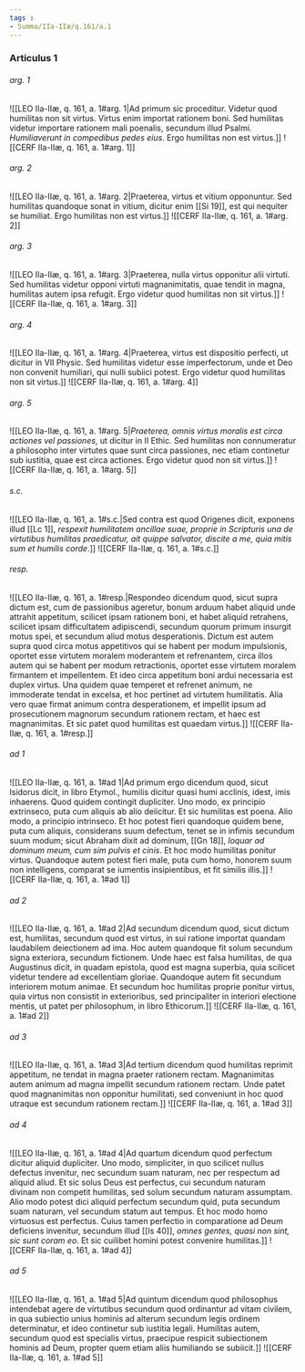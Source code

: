 ```yaml
---
tags : 
- Summa/IIa-IIæ/q.161/a.1
---
```


### Articulus 1

###### arg. 1
![[LEO IIa-IIæ, q. 161, a. 1#arg. 1|Ad primum sic proceditur. Videtur quod humilitas non sit virtus. Virtus enim importat rationem boni. Sed humilitas videtur importare rationem mali poenalis, secundum illud Psalmi. *Humiliaverunt in compedibus pedes eius*. Ergo humilitas non est virtus.]]
![[CERF IIa-IIæ, q. 161, a. 1#arg. 1]]

###### arg. 2
![[LEO IIa-IIæ, q. 161, a. 1#arg. 2|Praeterea, virtus et vitium opponuntur. Sed humilitas quandoque sonat in vitium, dicitur enim [[Si 19]], est qui nequiter se humiliat. Ergo humilitas non est virtus.]]
![[CERF IIa-IIæ, q. 161, a. 1#arg. 2]]

###### arg. 3
![[LEO IIa-IIæ, q. 161, a. 1#arg. 3|Praeterea, nulla virtus opponitur alii virtuti. Sed humilitas videtur opponi virtuti magnanimitatis, quae tendit in magna, humilitas autem ipsa refugit. Ergo videtur quod humilitas non sit virtus.]]
![[CERF IIa-IIæ, q. 161, a. 1#arg. 3]]

###### arg. 4
![[LEO IIa-IIæ, q. 161, a. 1#arg. 4|Praeterea, virtus est dispositio perfecti, ut dicitur in VII Physic. Sed humilitas videtur esse imperfectorum, unde et Deo non convenit humiliari, qui nulli subiici potest. Ergo videtur quod humilitas non sit virtus.]]
![[CERF IIa-IIæ, q. 161, a. 1#arg. 4]]

###### arg. 5
![[LEO IIa-IIæ, q. 161, a. 1#arg. 5|*Praeterea, omnis virtus moralis est circa actiones vel passiones*, ut dicitur in II Ethic. Sed humilitas non connumeratur a philosopho inter virtutes quae sunt circa passiones, nec etiam continetur sub iustitia, quae est circa actiones. Ergo videtur quod non sit virtus.]]
![[CERF IIa-IIæ, q. 161, a. 1#arg. 5]]

###### s.c.
![[LEO IIa-IIæ, q. 161, a. 1#s.c.|Sed contra est quod Origenes dicit, exponens illud [[Lc 1]], *respexit humilitatem ancillae suae, proprie in Scripturis una de virtutibus humilitas praedicatur, ait quippe salvator, discite a me, quia mitis sum et humilis corde*.]]
![[CERF IIa-IIæ, q. 161, a. 1#s.c.]]

###### resp.
![[LEO IIa-IIæ, q. 161, a. 1#resp.|Respondeo dicendum quod, sicut supra dictum est, cum de passionibus ageretur, bonum arduum habet aliquid unde attrahit appetitum, scilicet ipsam rationem boni, et habet aliquid retrahens, scilicet ipsam difficultatem adipiscendi, secundum quorum primum insurgit motus spei, et secundum aliud motus desperationis. Dictum est autem supra quod circa motus appetitivos qui se habent per modum impulsionis, oportet esse virtutem moralem moderantem et refrenantem, circa illos autem qui se habent per modum retractionis, oportet esse virtutem moralem firmantem et impellentem. Et ideo circa appetitum boni ardui necessaria est duplex virtus. Una quidem quae temperet et refrenet animum, ne immoderate tendat in excelsa, et hoc pertinet ad virtutem humilitatis. Alia vero quae firmat animum contra desperationem, et impellit ipsum ad prosecutionem magnorum secundum rationem rectam, et haec est magnanimitas. Et sic patet quod humilitas est quaedam virtus.]]
![[CERF IIa-IIæ, q. 161, a. 1#resp.]]

###### ad 1
![[LEO IIa-IIæ, q. 161, a. 1#ad 1|Ad primum ergo dicendum quod, sicut Isidorus dicit, in libro Etymol., humilis dicitur quasi humi acclinis, idest, imis inhaerens. Quod quidem contingit dupliciter. Uno modo, ex principio extrinseco, puta cum aliquis ab alio deiicitur. Et sic humilitas est poena. Alio modo, a principio intrinseco. Et hoc potest fieri quandoque quidem bene, puta cum aliquis, considerans suum defectum, tenet se in infimis secundum suum modum; sicut Abraham dixit ad dominum, [[Gn 18]], *loquar ad dominum meum, cum sim pulvis et cinis*. Et hoc modo humilitas ponitur virtus. Quandoque autem potest fieri male, puta cum homo, honorem suum non intelligens, comparat se iumentis insipientibus, et fit similis illis.]]
![[CERF IIa-IIæ, q. 161, a. 1#ad 1]]

###### ad 2
![[LEO IIa-IIæ, q. 161, a. 1#ad 2|Ad secundum dicendum quod, sicut dictum est, humilitas, secundum quod est virtus, in sui ratione importat quandam laudabilem deiectionem ad ima. Hoc autem quandoque fit solum secundum signa exteriora, secundum fictionem. Unde haec est falsa humilitas, de qua Augustinus dicit, in quadam epistola, quod est magna superbia, quia scilicet videtur tendere ad excellentiam gloriae. Quandoque autem fit secundum interiorem motum animae. Et secundum hoc humilitas proprie ponitur virtus, quia virtus non consistit in exterioribus, sed principaliter in interiori electione mentis, ut patet per philosophum, in libro Ethicorum.]]
![[CERF IIa-IIæ, q. 161, a. 1#ad 2]]

###### ad 3
![[LEO IIa-IIæ, q. 161, a. 1#ad 3|Ad tertium dicendum quod humilitas reprimit appetitum, ne tendat in magna praeter rationem rectam. Magnanimitas autem animum ad magna impellit secundum rationem rectam. Unde patet quod magnanimitas non opponitur humilitati, sed conveniunt in hoc quod utraque est secundum rationem rectam.]]
![[CERF IIa-IIæ, q. 161, a. 1#ad 3]]

###### ad 4
![[LEO IIa-IIæ, q. 161, a. 1#ad 4|Ad quartum dicendum quod perfectum dicitur aliquid dupliciter. Uno modo, simpliciter, in quo scilicet nullus defectus invenitur, nec secundum suam naturam, nec per respectum ad aliquid aliud. Et sic solus Deus est perfectus, cui secundum naturam divinam non competit humilitas, sed solum secundum naturam assumptam. Alio modo potest dici aliquid perfectum secundum quid, puta secundum suam naturam, vel secundum statum aut tempus. Et hoc modo homo virtuosus est perfectus. Cuius tamen perfectio in comparatione ad Deum deficiens invenitur, secundum illud [[Is 40]], *omnes gentes, quasi non sint, sic sunt coram eo*. Et sic cuilibet homini potest convenire humilitas.]]
![[CERF IIa-IIæ, q. 161, a. 1#ad 4]]

###### ad 5
![[LEO IIa-IIæ, q. 161, a. 1#ad 5|Ad quintum dicendum quod philosophus intendebat agere de virtutibus secundum quod ordinantur ad vitam civilem, in qua subiectio unius hominis ad alterum secundum legis ordinem determinatur, et ideo continetur sub iustitia legali. Humilitas autem, secundum quod est specialis virtus, praecipue respicit subiectionem hominis ad Deum, propter quem etiam aliis humiliando se subiicit.]]
![[CERF IIa-IIæ, q. 161, a. 1#ad 5]]

